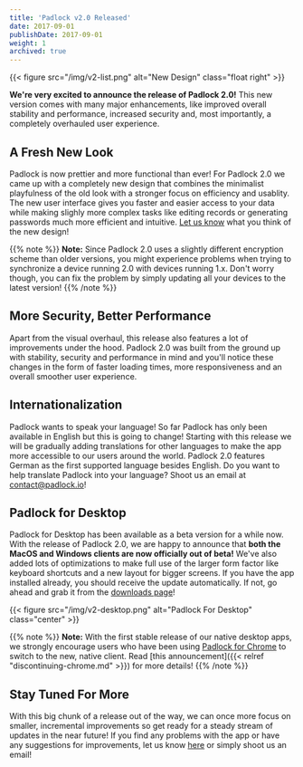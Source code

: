 ```yaml
---
title: 'Padlock v2.0 Released'
date: 2017-09-01
publishDate: 2017-09-01
weight: 1
archived: true
---
```


{{< figure src="/img/v2-list.png" alt="New Design" class="float right" >}}

**We're very excited to announce the release of Padlock 2.0!** This new version
comes with many major enhancements, like improved overall stability and
performance, increased security and, most importantly, a completely overhauled
user experience.

## A Fresh New Look

Padlock is now prettier and more functional than ever! For Padlock 2.0 we came
up with a completely new design that combines the minimalist playfulness of the
old look with a stronger focus on efficiency and usablity. The new user
interface gives you faster and easier access to your data while making slighly
more complex tasks like editing records or generating passwords much more
efficient and intuitive. [Let us know](mailto:support@padlock.io) what you
think of the new design!

{{% note %}}
**Note:** Since Padlock 2.0 uses a slightly different encryption scheme than
older versions, you might experience problems when trying to synchronize a
device running 2.0 with devices running 1.x. Don't worry though,
you can fix the problem by simply updating all your devices to the latest
version!
{{% /note %}}

## More Security, Better Performance

Apart from the visual overhaul, this release also features a lot of improvements
under the hood. Padlock 2.0 was built from the ground up with stability, security
and performance in mind and you'll notice these changes in the form of faster
loading times, more responsiveness and an overall smoother user experience.

## Internationalization

Padlock wants to speak your language! So far Padlock has only been available in
English but this is going to change! Starting with this release we will be gradually
adding translations for other languages to make the app more accessible to our
users around the world. Padlock 2.0 features German as the first supported language
besides English. Do you want to help translate Padlock into your language?
Shoot us an email at [contact@padlock.io](mailto:contact@padlock.io)!

## Padlock for Desktop

Padlock for Desktop has been available as a beta version for a while now. With
the release of Padlock 2.0, we are happy to announce that **both the MacOS and
Windows clients are now officially out of beta!** We've also added lots of
optimizations to make full use of the larger form factor like keyboard
shortcuts and a new layout for bigger screens. If you have the app installed
already, you should receive the update automatically. If not, go ahead and
grab it from the [downloads page](/downloads/)!

{{< figure src="/img/v2-desktop.png" alt="Padlock For Desktop" class="center" >}}

{{% note %}}
**Note:** With the first stable release of our native desktop apps, we strongly
encourage users who have been using [Padlock for
Chrome](https://chrome.google.com/webstore/detail/padlock/npkoefjfcjbknoeadfkbcdpbapaamcif)
to switch to the new, native client. Read [this announcement]({{< relref
"discontinuing-chrome.md" >}}) for more details!
{{% /note %}}

## Stay Tuned For More

With this big chunk of a release out of the way, we can once more focus on
smaller, incremental improvements so get ready for a steady stream of updates
in the near future! If you find any problems with the app or have any suggestions
for improvements, let us know [here](https://github.com/MaKleSoft/padlock/issues)
or simply shoot us an email!
